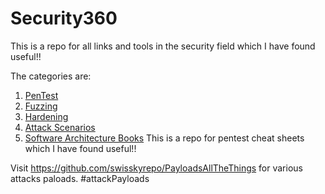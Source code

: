 # Security360
This is a repo for all links and tools in the security field which I have found useful!!

The categories are:

1. [PenTest](./PenTest/)
2. [Fuzzing](./Fuzzing/)
3. [Hardening](./Hardening/)
4. [Attack Scenarios](./Attack%20Scenarios/)
5. [Software Architecture Books](https://github.com/mhadidg/software-architecture-books)
This is a repo for pentest cheat sheets which I have found useful!!

Visit https://github.com/swisskyrepo/PayloadsAllTheThings for various attacks paloads. #attackPayloads
